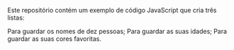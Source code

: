 Este repositório contém um exemplo de código JavaScript que cria três listas:

Para guardar os nomes de dez pessoas;
Para guardar as suas idades;
Para guardar as suas cores favoritas.

